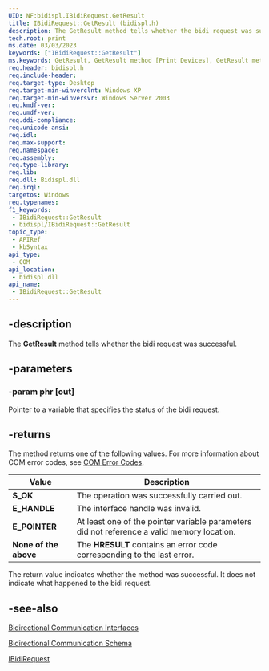 ```yaml
---
UID: NF:bidispl.IBidiRequest.GetResult
title: IBidiRequest::GetResult (bidispl.h)
description: The GetResult method tells whether the bidi request was successful.
tech.root: print
ms.date: 03/03/2023
keywords: ["IBidiRequest::GetResult"]
ms.keywords: GetResult, GetResult method [Print Devices], GetResult method [Print Devices],IBidiRequest interface, IBidiRequest interface [Print Devices],GetResult method, IBidiRequest.GetResult, IBidiRequest::GetResult, _win32_IBidiRequest_GetResult, bidispl/IBidiRequest::GetResult, gdi.ibidirequest_ibidirequest__getresult, print.ibidirequest_ibidirequest__getresult
req.header: bidispl.h
req.include-header: 
req.target-type: Desktop
req.target-min-winverclnt: Windows XP
req.target-min-winversvr: Windows Server 2003
req.kmdf-ver: 
req.umdf-ver: 
req.ddi-compliance: 
req.unicode-ansi: 
req.idl: 
req.max-support: 
req.namespace: 
req.assembly: 
req.type-library: 
req.lib: 
req.dll: Bidispl.dll
req.irql: 
targetos: Windows
req.typenames: 
f1_keywords:
 - IBidiRequest::GetResult
 - bidispl/IBidiRequest::GetResult
topic_type:
 - APIRef
 - kbSyntax
api_type:
 - COM
api_location:
 - bidispl.dll
api_name:
 - IBidiRequest::GetResult
---
```


## -description

The **GetResult** method tells whether the bidi request was successful.

## -parameters

### -param phr [out]

Pointer to a variable that specifies the status of the bidi request.

## -returns

The method returns one of the following values. For more information about COM error codes, see [COM Error Codes](/windows/win32/com/com-error-codes).

| Value | Description |
|---|---|
| **S_OK** | The operation was successfully carried out. |
| **E_HANDLE** | The interface handle was invalid. |
| **E_POINTER** | At least one of the pointer variable parameters did not reference a valid memory location. |
| **None of the above** | The **HRESULT** contains an error code corresponding to the last error. |

The return value indicates whether the method was successful. It does not indicate what happened to the bidi request.

## -see-also

[Bidirectional Communication Interfaces](../_print/index.md)

[Bidirectional Communication Schema](/windows-hardware/drivers/print/bidirectional-communication-schema)

[IBidiRequest](./nn-bidispl-ibidirequest.md)